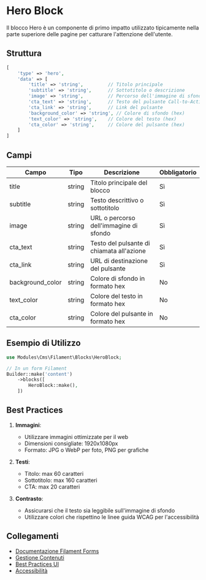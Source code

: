 # Hero Block

Il blocco Hero è un componente di primo impatto utilizzato tipicamente nella parte superiore delle pagine per catturare l'attenzione dell'utente.

## Struttura

```php
[
    'type' => 'hero',
    'data' => [
        'title' => 'string',         // Titolo principale
        'subtitle' => 'string',      // Sottotitolo o descrizione
        'image' => 'string',         // Percorso dell'immagine di sfondo
        'cta_text' => 'string',      // Testo del pulsante Call-to-Action
        'cta_link' => 'string',      // Link del pulsante
        'background_color' => 'string', // Colore di sfondo (hex)
        'text_color' => 'string',    // Colore del testo (hex)
        'cta_color' => 'string',     // Colore del pulsante (hex)
    ]
]
```

## Campi

| Campo | Tipo | Descrizione | Obbligatorio |
|-------|------|-------------|--------------|
| title | string | Titolo principale del blocco | Sì |
| subtitle | string | Testo descrittivo o sottotitolo | Sì |
| image | string | URL o percorso dell'immagine di sfondo | Sì |
| cta_text | string | Testo del pulsante di chiamata all'azione | Sì |
| cta_link | string | URL di destinazione del pulsante | Sì |
| background_color | string | Colore di sfondo in formato hex | No |
| text_color | string | Colore del testo in formato hex | No |
| cta_color | string | Colore del pulsante in formato hex | No |

## Esempio di Utilizzo

```php
use Modules\Cms\Filament\Blocks\HeroBlock;

// In un form Filament
Builder::make('content')
    ->blocks([
        HeroBlock::make(),
    ])
```

## Best Practices

1. **Immagini**:
   - Utilizzare immagini ottimizzate per il web
   - Dimensioni consigliate: 1920x1080px
   - Formato: JPG o WebP per foto, PNG per grafiche

2. **Testi**:
   - Titolo: max 60 caratteri
   - Sottotitolo: max 160 caratteri
   - CTA: max 20 caratteri

3. **Contrasto**:
   - Assicurarsi che il testo sia leggibile sull'immagine di sfondo
   - Utilizzare colori che rispettino le linee guida WCAG per l'accessibilità

## Collegamenti

- [Documentazione Filament Forms](../filament-forms.md)
- [Gestione Contenuti](../content.md)
- [Best Practices UI](../ui/best-practices.md)
- [Accessibilità](../ui/accessibility.md) 

